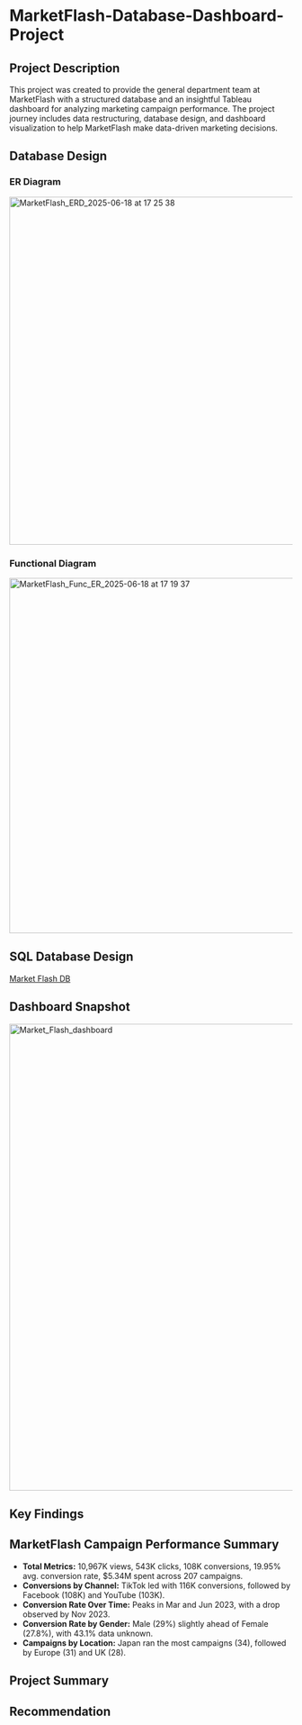 # MarketFlash-Database-Dashboard-Project

## Project  Description
This project was created to provide the general department team at MarketFlash with a structured database and an insightful Tableau dashboard for analyzing marketing campaign performance. The project journey includes data restructuring, database design, and dashboard visualization to help MarketFlash make data-driven marketing decisions.

## Database Design
### ER Diagram
  <img width="758" height="618" alt="MarketFlash_ERD_2025-06-18 at 17 25 38" src="https://github.com/user-attachments/assets/93d76ecd-dde1-499e-adaa-867980742efa" />

  
### Functional Diagram
 <img width="912" height="631" alt="MarketFlash_Func_ER_2025-06-18 at 17 19 37" src="https://github.com/user-attachments/assets/144159c1-4b33-43a9-82b4-fbbe354f1a08" />

  
## SQL Database Design

[Market Flash DB](https://github.com/Nigar1209/MarketFlash-Database-Dashboard-Project/blob/main/sql_db/Database_MarketFlash.db)

## Dashboard Snapshot

<img width="1018" height="829" alt="Market_Flash_dashboard" src="https://github.com/user-attachments/assets/1015f145-78fe-4b4d-a776-6022b5d1e532" />

    
## Key Findings
##  MarketFlash Campaign Performance Summary

- **Total Metrics:** 10,967K views, 543K clicks, 108K conversions, 19.95% avg. conversion rate, $5.34M spent across 207 campaigns.
- **Conversions by Channel:** TikTok led with 116K conversions, followed by Facebook (108K) and YouTube (103K).
- **Conversion Rate Over Time:** Peaks in Mar and Jun 2023, with a drop observed by Nov 2023.
- **Conversion Rate by Gender:** Male (29%) slightly ahead of Female (27.8%), with 43.1% data unknown.
- **Campaigns by Location:** Japan ran the most campaigns (34), followed by Europe (31) and UK (28).

## Project Summary

## Recommendation 
